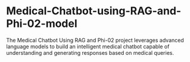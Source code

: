# Medical-Chatbot-using-RAG-and-Phi-02-model
The Medical Chatbot Using RAG and Phi-02 project leverages advanced language models to build an intelligent medical chatbot capable of understanding and generating responses based on medical queries. 
